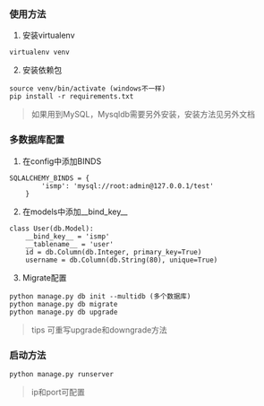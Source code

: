 ### 使用方法
1. 安装virtualenv
```
virtualenv venv
```
2. 安装依赖包
```
source venv/bin/activate (windows不一样)
pip install -r requirements.txt
```
> 如果用到MySQL，Mysqldb需要另外安装，安装方法见另外文档

### 多数据库配置
1. 在config中添加BINDS
```
SQLALCHEMY_BINDS = {
        'ismp': 'mysql://root:admin@127.0.0.1/test'
    }
```
2. 在models中添加__bind_key__
```
class User(db.Model):
    __bind_key__ = 'ismp'
    __tablename__ = 'user'
    id = db.Column(db.Integer, primary_key=True)
    username = db.Column(db.String(80), unique=True)

```
3. Migrate配置
```
python manage.py db init --multidb (多个数据库)
python manage.py db migrate
python manage.py db upgrade
```
> tips 可重写upgrade和downgrade方法

### 启动方法
```
python manage.py runserver
```
> ip和port可配置